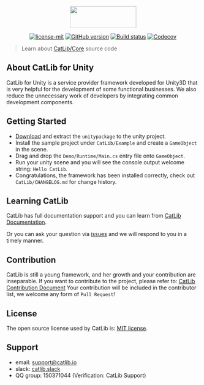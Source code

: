 <p align="center"><img width="173" height="57" src="http://catlib.io/imgs/logo-txt.png"></p>

<p align="center">
<a href="https://github.com/CatLib/CatLib/blob/master/LICENSE"><img src="https://img.shields.io/badge/license-MIT-blue.svg" title="license-mit" /></a>
<a href="https://github.com/CatLib/CatLib/"><img src="https://badge.fury.io/gh/catlib%2Fcatlib.svg" title="GitHub version" /></a>
<a href="https://ci.appveyor.com/project/catlib/core"><img src="https://ci.appveyor.com/api/projects/status/tk3o571mwbw2rykj?svg=true" title="Build status"/></a>
<a href="https://codecov.io/gh/CatLib/Core">
  <img src="https://codecov.io/gh/CatLib/Core/branch/master/graph/badge.svg" alt="Codecov" />
</a>
  
> Learn about [CatLib/Core](https://github.com/CatLib/Core) source code

## About CatLib for Unity

CatLib for Unity is a service provider framework developed for Unity3D that is very helpful for the development of some functional businesses. We also reduce the unnecessary work of developers by integrating common development components.

## Getting Started

- [Download](https://github.com/CatLib/CatLib/releases) and extract the `unitypackage` to the unity project.
- Install the sample project under `CatLib/Example` and create a `GameObject` in the scene.
- Drag and drop the `Demo/Runtime/Main.cs` entry file onto `GameObject`.
- Run your unity scene and you will see the console output welcome string: `Hello CatLib`.
- Congratulations, the framework has been installed correctly, check out `CatLib/CHANGELOG.md` for change history.

## Learning CatLib

CatLib has full documentation support and you can learn from [CatLib Documentation](http://catlib.io).

Or you can ask your question via [issues](https://github.com/CatLib/CatLib/issues) and we will respond to you in a timely manner.

## Contribution

CatLib is still a young framework, and her growth and your contribution are inseparable. If you want to contribute to the project, please refer to: [CatLib Contribution Document](https://catlib.io/v2/contribution.html) Your contribution will be included in the contributor list, we welcome any form of `Pull Request`!

## License

The open source license used by CatLib is: [MIT license](http://opensource.org/licenses/MIT).

## Support

* email: support@catlib.io
* slack: [catlib.slack](https://catlib.slack.com/messages/internals/)
* QQ group: 150371044 (Verification: CatLib Support)

